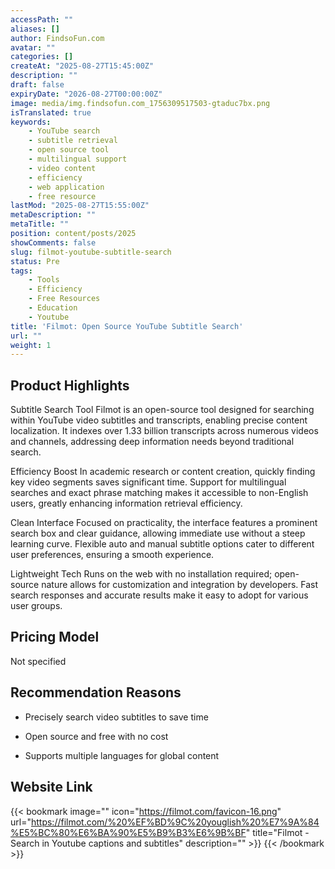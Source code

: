 ```yaml
---
accessPath: ""
aliases: []
author: FindsoFun.com
avatar: ""
categories: []
createAt: "2025-08-27T15:45:00Z"
description: ""
draft: false
expiryDate: "2026-08-27T00:00:00Z"
image: media/img.findsofun.com_1756309517503-gtaduc7bx.png
isTranslated: true
keywords:
    - YouTube search
    - subtitle retrieval
    - open source tool
    - multilingual support
    - video content
    - efficiency
    - web application
    - free resource
lastMod: "2025-08-27T15:55:00Z"
metaDescription: ""
metaTitle: ""
position: content/posts/2025
showComments: false
slug: filmot-youtube-subtitle-search
status: Pre
tags:
    - Tools
    - Efficiency
    - Free Resources
    - Education
    - Youtube
title: 'Filmot: Open Source YouTube Subtitle Search'
url: ""
weight: 1
---
```

## Product Highlights
Subtitle Search Tool
Filmot is an open-source tool designed for searching within YouTube video subtitles and transcripts, enabling precise content localization. It indexes over 1.33 billion transcripts across numerous videos and channels, addressing deep information needs beyond traditional search.

Efficiency Boost
In academic research or content creation, quickly finding key video segments saves significant time. Support for multilingual searches and exact phrase matching makes it accessible to non-English users, greatly enhancing information retrieval efficiency.

Clean Interface
Focused on practicality, the interface features a prominent search box and clear guidance, allowing immediate use without a steep learning curve. Flexible auto and manual subtitle options cater to different user preferences, ensuring a smooth experience.

Lightweight Tech
Runs on the web with no installation required; open-source nature allows for customization and integration by developers. Fast search responses and accurate results make it easy to adopt for various user groups.

## Pricing Model
<!--more-->Not specified

## Recommendation Reasons
- Precisely search video subtitles to save time

- Open source and free with no cost

- Supports multiple languages for global content

## Website Link
{{< bookmark image="<no value>" icon="https://filmot.com/favicon-16.png" url="https://filmot.com/%20%EF%BD%9C%20youglish%20%E7%9A%84%E5%BC%80%E6%BA%90%E5%B9%B3%E6%9B%BF" title="Filmot - Search in Youtube captions and subtitles" description="" >}}
{{< /bookmark >}}

